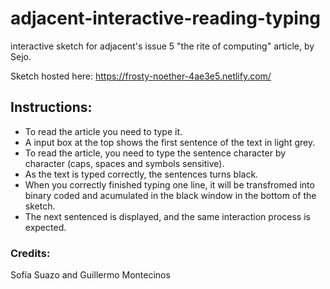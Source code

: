 # adjacent-interactive-reading-typing
interactive sketch for adjacent's issue 5 "the rite of computing" article, by Sejo. 

Sketch hosted here: https://frosty-noether-4ae3e5.netlify.com/

## Instructions: 
- To read the article you need to type it.
- A input box at the top shows the first sentence of the text in light grey.
- To read the article, you need to type the sentence character by character (caps, spaces and symbols sensitive).
- As the text is typed correctly, the sentences turns black. 
- When you correctly finished typing one line, it will be transfromed into binary coded and acumulated in the black window in the bottom of the sketch.
- The next sentenced is displayed, and the same interaction process is expected. 

### Credits:
Sofía Suazo and Guillermo Montecinos
